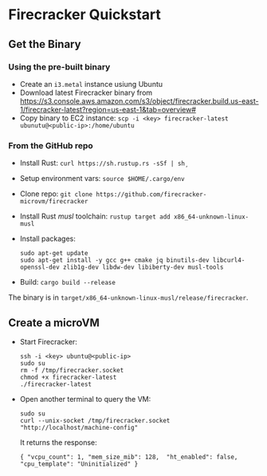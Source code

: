 
# Firecracker Quickstart

## Get the Binary

### Using the pre-built binary

- Create an `i3.metal` instance usiung Ubuntu
- Download latest Firecracker binary from https://s3.console.aws.amazon.com/s3/object/firecracker.build.us-east-1/firecracker-latest?region=us-east-1&tab=overview#
- Copy binary to EC2 instance: `scp -i <key> firecracker-latest ubunutu@<public-ip>:/home/ubuntu`

### From the GitHub repo

- Install Rust: `curl https://sh.rustup.rs -sSf | sh¸`
- Setup environment vars: `source $HOME/.cargo/env`
- Clone repo: `git clone https://github.com/firecracker-microvm/firecracker`
- Install Rust _musl_ toolchain: `rustup target add x86_64-unknown-linux-musl`
- Install packages:

  ```
  sudo apt-get update
  sudo apt-get install -y gcc g++ cmake jq binutils-dev libcurl4-openssl-dev zlib1g-dev libdw-dev libiberty-dev musl-tools
  ```

- Build: `cargo build --release`

The binary is in `target/x86_64-unknown-linux-musl/release/firecracker`.

## Create a microVM

- Start Firecracker:

  ```
  ssh -i <key> ubuntu@<public-ip>
  sudo su
  rm -f /tmp/firecracker.socket
  chmod +x firecracker-latest
  ./firecracker-latest
  ```

- Open another terminal to query the VM:

  ```
  sudo su
  curl --unix-socket /tmp/firecracker.socket "http://localhost/machine-config"
  ```

  It returns the response:

  ```
  { "vcpu_count": 1, "mem_size_mib": 128,  "ht_enabled": false,  "cpu_template": "Uninitialized" }
  ```
